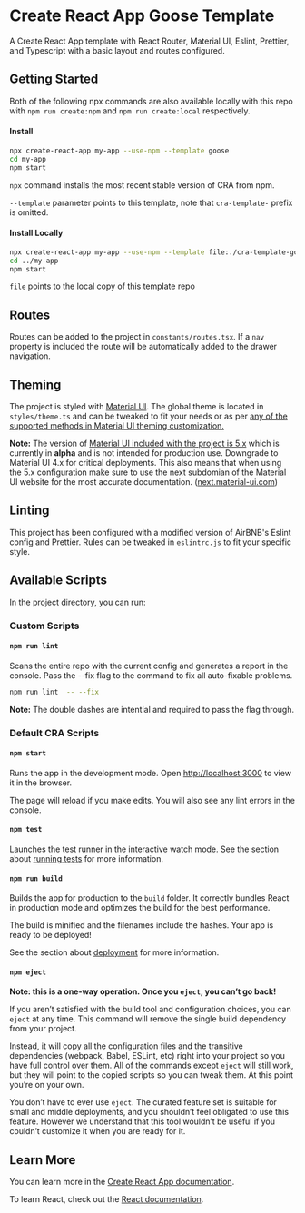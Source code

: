 # Create React App Goose Template

A Create React App template with React Router, Material UI, Eslint, Prettier, and Typescript with a basic layout and routes configured.

## Getting Started

Both of the following npx commands are also available locally with this repo with `npm run create:npm` and `npm run create:local` respectively.

#### Install

```bash
npx create-react-app my-app --use-npm --template goose
cd my-app
npm start
```

`npx` command installs the most recent stable version of CRA from npm.

`--template` parameter points to this template, note that `cra-template-` prefix is omitted.

#### Install Locally

```bash
npx create-react-app my-app --use-npm --template file:./cra-template-goose
cd ../my-app
npm start
```

`file` points to the local copy of this template repo

## Routes

Routes can be added to the project in `constants/routes.tsx`.
If a `nav` property is included the route will be automatically added to the drawer navigation.

## Theming

The project is styled with [Material UI](https://material-ui.com/).
The global theme is located in `styles/theme.ts` and can be tweaked to fit your needs or as per [any of the supported methods in Material UI theming customization.](https://material-ui.com/customization/theming/)

**Note:**
The version of [Material UI included with the project is 5.x](https://next.material-ui.com) which is currently in **alpha** and is not intended for production use. Downgrade to Material UI 4.x for critical deployments.
This also means that when using the 5.x configuration make sure to use the next subdomian of the Material UI website for the most accurate documentation. ([next.material-ui.com](https://next.material-ui.com))

## Linting

This project has been configured with a modified version of AirBNB's Eslint config and Prettier. Rules can be tweaked in `eslintrc.js` to fit your specific style.

## Available Scripts

In the project directory, you can run:

### Custom Scripts

#### `npm run lint`

Scans the entire repo with the current config and generates a report in the console.
Pass the --fix flag to the command to fix all auto-fixable problems.

```bash
npm run lint  -- --fix
```

**Note:** The double dashes are intential and required to pass the flag through.

### Default CRA Scripts

#### `npm start`

Runs the app in the development mode.
Open [http://localhost:3000](http://localhost:3000) to view it in the browser.

The page will reload if you make edits.
You will also see any lint errors in the console.

#### `npm test`

Launches the test runner in the interactive watch mode.
See the section about [running tests](https://facebook.github.io/create-react-app/docs/running-tests) for more information.

#### `npm run build`

Builds the app for production to the `build` folder.
It correctly bundles React in production mode and optimizes the build for the best performance.

The build is minified and the filenames include the hashes.
Your app is ready to be deployed!

See the section about [deployment](https://facebook.github.io/create-react-app/docs/deployment) for more information.

#### `npm eject`

**Note: this is a one-way operation. Once you `eject`, you can’t go back!**

If you aren’t satisfied with the build tool and configuration choices, you can `eject` at any time. This command will remove the single build dependency from your project.

Instead, it will copy all the configuration files and the transitive dependencies (webpack, Babel, ESLint, etc) right into your project so you have full control over them. All of the commands except `eject` will still work, but they will point to the copied scripts so you can tweak them. At this point you’re on your own.

You don’t have to ever use `eject`. The curated feature set is suitable for small and middle deployments, and you shouldn’t feel obligated to use this feature. However we understand that this tool wouldn’t be useful if you couldn’t customize it when you are ready for it.

## Learn More

You can learn more in the [Create React App documentation](https://facebook.github.io/create-react-app/docs/getting-started).

To learn React, check out the [React documentation](https://reactjs.org/).

